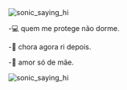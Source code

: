 <img src="https://i.makeagif.com/media/9-16-2015/YqWxS3.gif" alt="sonic_saying_hi" title="E aí irmão"/>
  <p align="left">-💻 quem me protege não dorme.</p>
  <p align="left">-👋 chora agora ri depois.</p>
  <p align="left">-💬 amor só de mãe.</p>
<img src="https://c.tenor.com/zuX5pV2YPdkAAAAC/metralhas-pt.gif" alt="sonic_saying_hi" title="E aí irmão"/>
